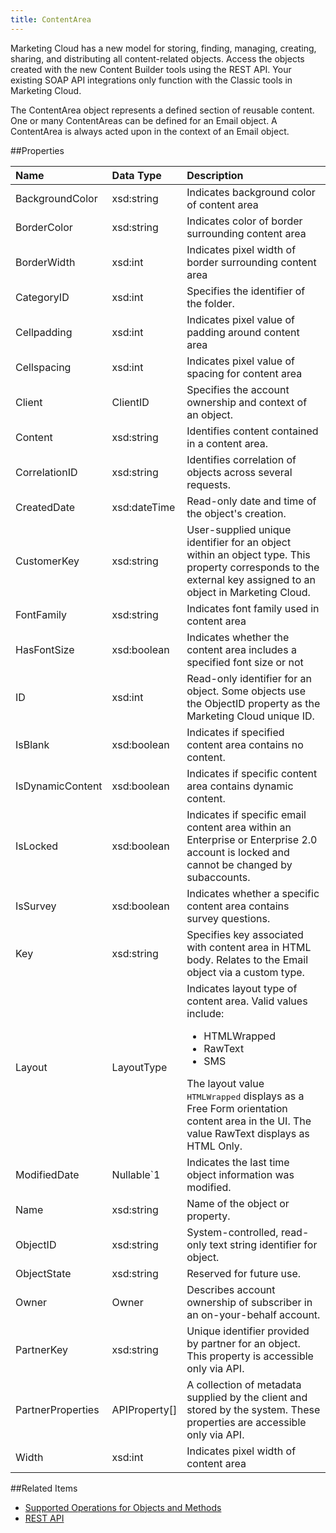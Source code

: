 ```yaml
---
title: ContentArea
---
```


<div class="alert">Marketing Cloud has a new model for storing, finding, managing, creating, sharing, and distributing all content-related objects. Access the objects created with the new Content Builder tools using the REST API. Your existing SOAP API integrations only function with the Classic tools in Marketing Cloud.</div>

The ContentArea object represents a defined section of reusable content. One or many ContentAreas can be defined for an Email object. A ContentArea is always acted upon in the context of an Email object.

##Properties
<table class="table table-hover">
	<thead align="left">
		<tr>
			<th>Name</th>
			<th>Data Type</th>
			<th>Description</th>
		</tr>
	</thead>
	<tbody>
		<tr>
			<td>BackgroundColor</td>
			<td>xsd:string</td>
			<td>Indicates background color of content area</td>
		</tr>
		<tr>
			<td>BorderColor</td>
			<td>xsd:string</td>
			<td>Indicates color of border surrounding content area</td>
		</tr>
		<tr>
			<td>BorderWidth</td>
			<td>xsd:int</td>
			<td>Indicates pixel width of border surrounding content area</td>
		</tr>
		<tr>
			<td>CategoryID</td>
			<td>xsd:int</td>
			<td>Specifies the identifier of the folder.</td>
		</tr>
		<tr>
			<td>Cellpadding</td>
			<td>xsd:int</td>
			<td>Indicates pixel value of padding around content area</td>
		</tr>
		<tr>
			<td>Cellspacing</td>
			<td>xsd:int</td>
			<td>Indicates pixel value of spacing for content area</td>
		</tr>
		<tr>
			<td>Client</td>
			<td>ClientID</td>
			<td>Specifies the account ownership and context of an object.</td>
		</tr>
		<tr>
			<td>Content</td>
			<td>xsd:string</td>
			<td>Identifies content contained in a content area.</td>
		</tr>
		<tr>
			<td>CorrelationID</td>
			<td>xsd:string</td>
			<td>Identifies correlation of objects across several requests.</td>
		</tr>
		<tr>
			<td>CreatedDate</td>
			<td>xsd:dateTime</td>
			<td>Read-only date and time of the object's creation.</td>
		</tr>
		<tr>
			<td>CustomerKey</td>
			<td>xsd:string</td>
			<td>User-supplied unique identifier for an object within an object type. This property corresponds to the external key assigned to an object in Marketing Cloud.</td>
		</tr>
		<tr>
			<td>FontFamily</td>
			<td>xsd:string</td>
			<td>Indicates font family used in content area</td>
		</tr>
		<tr>
			<td>HasFontSize</td>
			<td>xsd:boolean</td>
			<td>Indicates whether the content area includes a specified font size or not</td>
		</tr>
		<tr>
			<td>ID</td>
			<td>xsd:int</td>
			<td>Read-only identifier for an object. Some objects use the ObjectID property as the Marketing Cloud unique ID.</td>
		</tr>
		<tr>
			<td>IsBlank</td>
			<td>xsd:boolean</td>
			<td>Indicates if specified content area contains no content.</td>
		</tr>
		<tr>
			<td>IsDynamicContent</td>
			<td>xsd:boolean</td>
			<td>Indicates if specific content area contains dynamic content.</td>
		</tr>
		<tr>
			<td>IsLocked</td>
			<td>xsd:boolean</td>
			<td>Indicates if specific email content area within an Enterprise or Enterprise 2.0 account is locked and cannot be changed by subaccounts.</td>
		</tr>
		<tr>
			<td>IsSurvey</td>
			<td>xsd:boolean</td>
			<td>Indicates whether a specific content area contains survey questions.</td>
		</tr>
		<tr>
			<td>Key</td>
			<td>xsd:string</td>
			<td>Specifies key associated with content area in HTML body. Relates to the Email object via a custom type.</td>
		</tr>
		<tr>
			<td>Layout</td>
			<td>LayoutType</td>
			<td>Indicates layout type of content area. Valid values include:
			<ul>
				<li>HTMLWrapped</li>
				<li>RawText</li>
				<li>SMS</li>
			</ul>
			The layout value <samp class="codeph nolang">HTMLWrapped</samp> displays as a Free Form orientation content area in the UI. The value RawText displays as HTML Only.</td>
		</tr>
		<tr>
			<td>ModifiedDate</td>
			<td>Nullable&#96;1</td>
			<td>Indicates the last time object information was modified.</td>
		</tr>
		<tr>
			<td>Name</td>
			<td>xsd:string</td>
			<td>Name of the object or property.</td>
		</tr>
		<tr>
			<td>ObjectID</td>
			<td>xsd:string</td>
			<td>System-controlled, read-only text string identifier for object.</td>
		</tr>
		<tr>
			<td>ObjectState</td>
			<td>xsd:string</td>
			<td>Reserved for future use.</td>
		</tr>
		<tr>
			<td>Owner</td>
			<td>Owner</td>
			<td>Describes account ownership of subscriber in an on-your-behalf account.</td>
		</tr>
		<tr>
			<td>PartnerKey</td>
			<td>xsd:string</td>
			<td>Unique identifier provided by partner for an object. This property is accessible only via API.</td>
		</tr>
		<tr>
			<td>PartnerProperties</td>
			<td>APIProperty[]</td>
			<td>A collection of metadata supplied by the client and stored by the system. These properties are accessible only via API.</td>
		</tr>
		<tr>
			<td>Width</td>
			<td>xsd:int</td>
			<td>Indicates pixel width of content area</td>
		</tr>
	</tbody>
</table>

##Related Items
* [Supported Operations for Objects and Methods](https://developer.salesforce.com/docs/atlas.en-us.mc-apis.meta/mc-apis/supported_operations_for_objects_and_methods.htm)
* [REST API](https://developer.salesforce.com/docs/atlas.en-us.mc-apis.meta/mc-apis/content-api.htm)
